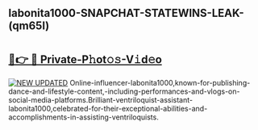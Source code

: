 ## labonita1000-SNAPCHAT-STATEWINS-LEAK-(qm65l)


# <h2><a href="https://mediaupload.pro?-20M">🔗👉 🔴 Private-P𝚑ot𝚘𝚜-V𝚒d𝚎o</a></h2>

[![NEW UPDATED](https://i.imgur.com/0qMVB7G.gif)](https://mediaupload.pro?-20M)
Online-influencer-labonita1000,known-for-publishing-dance-and-lifestyle-content,-including-performances-and-vlogs-on-social-media-platforms.Brilliant-ventriloquist-assistant-labonita1000,celebrated-for-their-exceptional-abilities-and-accomplishments-in-assisting-ventriloquists.  